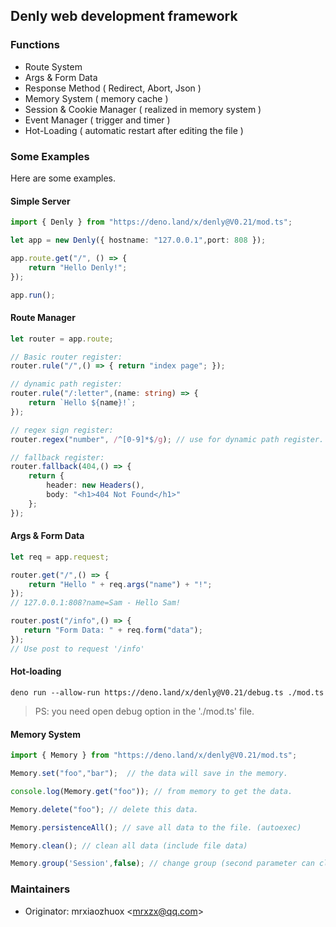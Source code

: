 ## Denly web development framework

### Functions

* Route System
* Args & Form Data
* Response Method ( Redirect, Abort, Json )
* Memory System ( memory cache )
* Session & Cookie Manager ( realized in memory system )
* Event Manager ( trigger and timer )
* Hot-Loading ( automatic restart after editing the file )

### Some Examples

Here are some examples.

#### Simple Server

```typescript
import { Denly } from "https://deno.land/x/denly@V0.21/mod.ts";

let app = new Denly({ hostname: "127.0.0.1",port: 808 });

app.route.get("/", () => {
    return "Hello Denly!";
});

app.run();
```

#### Route Manager

```typescript
let router = app.route;

// Basic router register:
router.rule("/",() => { return "index page"; });

// dynamic path register:
router.rule("/:letter",(name: string) => {
    return `Hello ${name}!`;
});

// regex sign register:
router.regex("number", /^[0-9]*$/g); // use for dynamic path register.

// fallback register:
router.fallback(404,() => {
    return {
        header: new Headers(),
        body: "<h1>404 Not Found</h1>"
    };
});
```

#### Args & Form Data

```typescript
let req = app.request;

router.get("/",() => {
    return "Hello " + req.args("name") + "!";
});
// 127.0.0.1:808?name=Sam - Hello Sam!

router.post("/info",() => {
   return "Form Data: " + req.form("data"); 
});
// Use post to request '/info'
```

#### Hot-loading

```shell
deno run --allow-run https://deno.land/x/denly@V0.21/debug.ts ./mod.ts
```

> PS: you need open debug option in the './mod.ts' file.

#### Memory System

```typescript
import { Memory } from "https://deno.land/x/denly@V0.21/mod.ts";

Memory.set("foo","bar");  // the data will save in the memory.

console.log(Memory.get("foo")); // from memory to get the data.

Memory.delete("foo"); // delete this data.

Memory.persistenceAll(); // save all data to the file. (autoexec)

Memory.clean(); // clean all data (include file data)

Memory.group('Session',false); // change group (second parameter can close file-cahce)
```

### Maintainers

* Originator: mrxiaozhuox \<mrxzx@qq.com\>